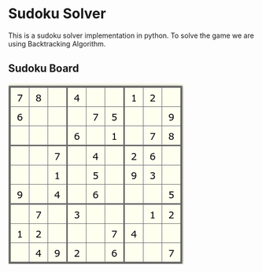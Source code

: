 # Sudoku Solver

This is a sudoku solver implementation in python. To solve the game we are using Backtracking Algorithm.

## Sudoku Board

![Board](https://raw.githubusercontent.com/madhavchopra99/sudoku_game/main/screenshots/Sudoku%20Board.png)
